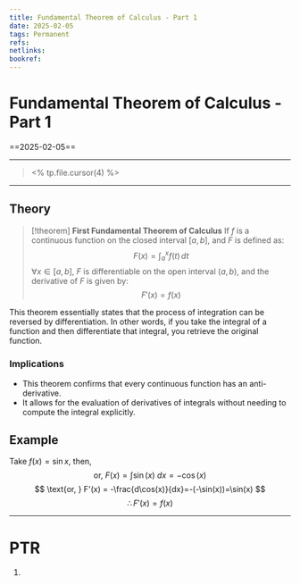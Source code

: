 ```yaml
---
title: Fundamental Theorem of Calculus - Part 1
date: 2025-02-05
tags: Permanent
refs: 
netlinks:
bookref: 
---
```

# Fundamental Theorem of Calculus - Part 1
==2025-02-05==

---
> <% tp.file.cursor(4) %>
---
## Theory
> [!theorem] **First Fundamental Theorem of Calculus**
> If $f$ is a continuous function on the closed interval $[a, b]$, and $F$ is defined as:
> $$F(x) = \int_a^x f(t) \, dt$$
> $\forall  x  \in [a, b]$,  $F$ is differentiable on the open interval $(a, b)$, and the derivative of $F$ is given by:
>$$
> F'(x) = f(x)
> $$

This theorem essentially states that the process of integration can be reversed by differentiation. In other words, if you take the integral of a function and then differentiate that integral, you retrieve the original function.

### Implications

- This theorem confirms that every continuous function has an anti-derivative.
- It allows for the evaluation of derivatives of integrals without needing to compute the integral explicitly.

## Example
Take $f(x)=\sin x$,
then,
$$
\text{or, }F(x)=\int \sin (x) \text{ }dx=-\cos(x)
$$
$$
\text{or, } F'(x) = -\frac{d\cos(x)}{dx}=-(-\sin(x))=\sin(x)
$$
$$\therefore F'(x)=f(x)$$

---
# PTR

1. 